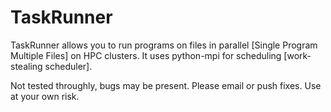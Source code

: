 # TaskRunner
TaskRunner allows you to run programs on files in parallel [Single Program Multiple Files] on HPC clusters. 
It uses python-mpi for scheduling [work-stealing scheduler]. 

Not tested throughly, bugs may be present. Please email or push fixes.
Use at your own risk.
